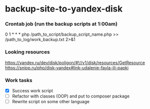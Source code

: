 # backup-site-to-yandex-disk

### Crontab job (run the backup scripts at 1:00am)
0 1 * * * php /path_to_script/backup_script_name.php >> /path_to_log/work_backup.txt 2>&1

### Looking resources
https://yandex.ru/dev/disk/poligon/#!//v1/disk/resources/GetResource  
https://snipp.ru/php/disk-yandex#link-udalenie-fayla-ili-papki  

### Work tasks
- [x] Success work script
- [ ] Refactor with classes (OOP) and put to composer package
- [ ] Rewrite script on some other language

